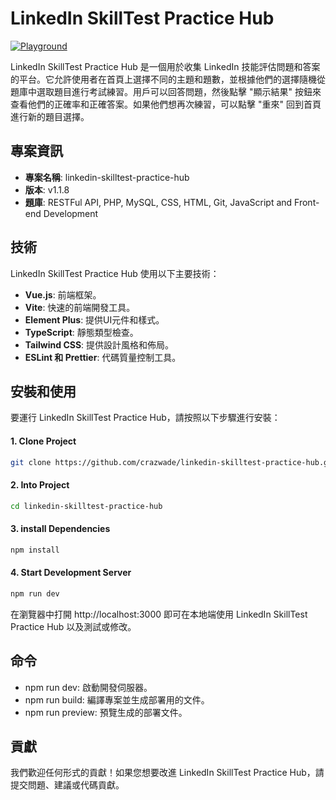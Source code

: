 # LinkedIn SkillTest Practice Hub

[![Playground](https://img.shields.io/badge/resources-playground-orange)](https://github.com/Ebazhanov/linkedin-skill-assessments-quizzes/tree/main)

LinkedIn SkillTest Practice Hub 是一個用於收集 LinkedIn 技能評估問題和答案的平台。它允許使用者在首頁上選擇不同的主題和題數，並根據他們的選擇隨機從題庫中選取題目進行考試練習。用戶可以回答問題，然後點擊 "顯示結果" 按鈕來查看他們的正確率和正確答案。如果他們想再次練習，可以點擊 "重來" 回到首頁進行新的題目選擇。

## 專案資訊

- **專案名稱**: linkedin-skilltest-practice-hub
- **版本**: v1.1.8
- **題庫**: RESTFul API, PHP, MySQL, CSS, HTML, Git, JavaScript and Front-end Development

## 技術

LinkedIn SkillTest Practice Hub 使用以下主要技術：

- **Vue.js**: 前端框架。
- **Vite**: 快速的前端開發工具。
- **Element Plus**: 提供UI元件和樣式。
- **TypeScript**: 靜態類型檢查。
- **Tailwind CSS**: 提供設計風格和佈局。
- **ESLint 和 Prettier**: 代碼質量控制工具。

## 安裝和使用

要運行 LinkedIn SkillTest Practice Hub，請按照以下步驟進行安裝：

#### 1. Clone Project
```bash
git clone https://github.com/crazwade/linkedin-skilltest-practice-hub.git
```

#### 2. Into Project
```bash
cd linkedin-skilltest-practice-hub
```

#### 3. install Dependencies
```bash
npm install
```

#### 4. Start Development Server
```bash
npm run dev
```

在瀏覽器中打開 http://localhost:3000 即可在本地端使用 LinkedIn SkillTest Practice Hub 以及測試或修改。

## 命令

- npm run dev: 啟動開發伺服器。
- npm run build: 編譯專案並生成部署用的文件。
- npm run preview: 預覽生成的部署文件。

## 貢獻

我們歡迎任何形式的貢獻！如果您想要改進 LinkedIn SkillTest Practice Hub，請提交問題、建議或代碼貢獻。
